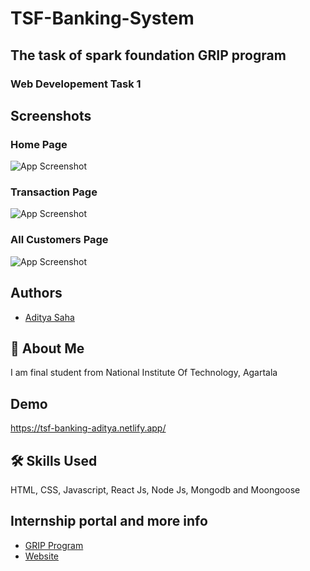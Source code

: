 # TSF-Banking-System

## The task of spark foundation GRIP program

### Web Developement Task 1

## Screenshots

### Home Page
![App Screenshot](https://i.ibb.co/vzzHZ58/Capture.png)

### Transaction Page
![App Screenshot](https://i.ibb.co/gdPJ4d1/Capture.png)

### All Customers Page
![App Screenshot](https://i.ibb.co/3h6c0pp/Capture.png)



## Authors

- [Aditya Saha](https://www.github.com/adityasaha39)


## 🚀 About Me
I am final student from National Institute Of Technology, Agartala



## Demo

https://tsf-banking-aditya.netlify.app/


## 🛠 Skills Used
HTML, CSS, Javascript, React Js, Node Js, Mongodb and Moongoose


## Internship portal and more info

 - [GRIP Program](https://internship.thesparksfoundation.info/)
 - [Website](https://www.thesparksfoundationsingapore.org/)
 

